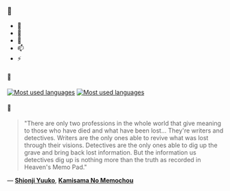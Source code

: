 ### 👋

- 🔭
- 🌱
- 💬
- 📫
- ⚡

#### 🧏

[![Most used languages](https://github-readme-stats-aynah.vercel.app/api/top-langs/?username=aynh&theme=solarized-dark&langs_count=6&layout=compact&hide_title=true)](https://github.com/anuraghazra/github-readme-stats#gh-dark-mode-only)
[![Most used languages](https://github-readme-stats-aynah.vercel.app/api/top-langs/?username=aynh&theme=solarized-light&langs_count=6&layout=compact&hide_title=true)](https://github.com/anuraghazra/github-readme-stats#gh-light-mode-only)

#### 💬

> "There are only two professions in the whole world that give meaning to those who have died and what have been lost... They're writers and detectives. Writers are the only ones able to revive what was lost through their visions. Detectives are the only ones able to dig up the grave and bring back lost information. But the information us detectives dig up is nothing more than the truth as recorded in Heaven's Memo Pad."

&mdash; [**Shionji Yuuko**](https://myanimelist.net/character.php?q=Shionji%20Yuuko&cat=character), [**Kamisama No Memochou**](https://myanimelist.net/search/all?q=Kamisama%20No%20Memochou&cat=all)
